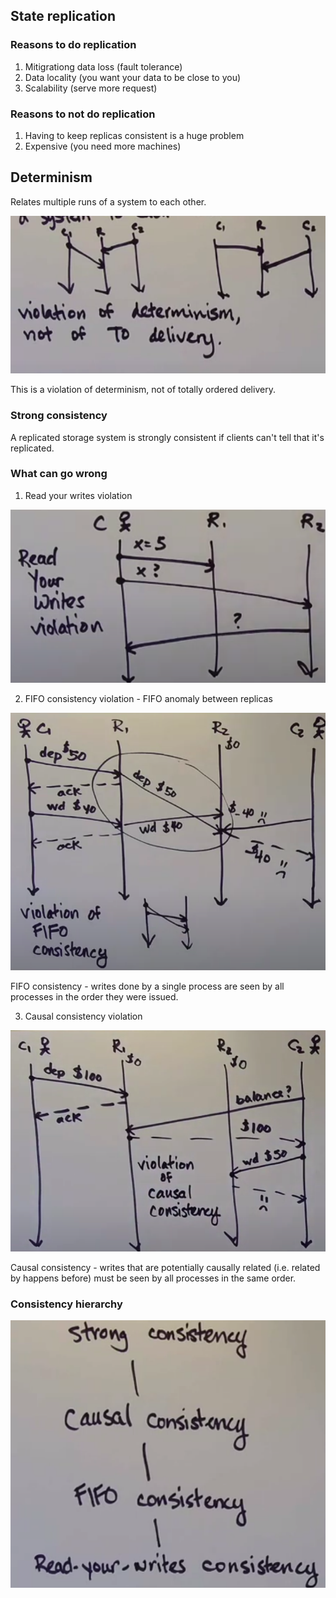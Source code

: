 ## State replication

### Reasons to do replication
1. Mitigrationg data loss (fault tolerance)
2. Data locality (you want your data to be close to you)
3. Scalability (serve more request)

### Reasons to not do replication
1. Having to keep replicas consistent is a huge problem
2. Expensive (you need more machines)

## Determinism

Relates multiple runs of a system to each other.

![alt_text](images/violation_of_determinism.png "image_tooltip")

This is a violation of determinism, not of totally ordered delivery.

### Strong consistency

A replicated storage system is strongly consistent if clients can't tell that it's replicated.

### What can go wrong

1. Read your writes violation

![alt_text](images/read_your_writes_violation.png "image_tooltip")

2. FIFO consistency violation - FIFO anomaly between replicas

![alt_text](images/fifo_violation.png "image_tooltip")

FIFO consistency - writes done by a single process are seen by all processes in the order they were issued.

3. Causal consistency violation

![alt_text](images/causal_consistency_violation.png "image_tooltip")

Causal consistency - writes that are potentially causally related (i.e. related by happens before) must be seen by all processes in the same order.


### Consistency hierarchy

![alt_text](images/consistency_hierarchy.png "image_tooltip")
